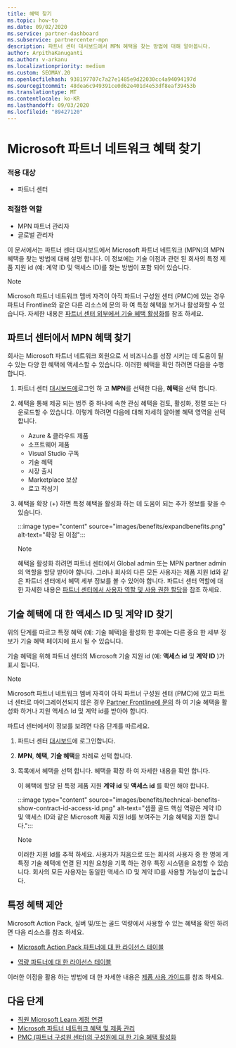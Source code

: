 ```yaml
---
title: 혜택 찾기
ms.topic: how-to
ms.date: 09/02/2020
ms.service: partner-dashboard
ms.subservice: partnercenter-mpn
description: 파트너 센터 대시보드에서 MPN 혜택을 찾는 방법에 대해 알아봅니다.
author: ArpithaKanuganti
ms.author: v-arkanu
ms.localizationpriority: medium
ms.custom: SEOMAY.20
ms.openlocfilehash: 938197707c7a27e1485e9d22030cc4a94094197d
ms.sourcegitcommit: 48dea6c949391ce0d62e401d4e53df8eaf39453b
ms.translationtype: MT
ms.contentlocale: ko-KR
ms.lasthandoff: 09/03/2020
ms.locfileid: "89427120"
---
```

# <a name="locate-your-microsoft-partner-network-benefits"></a>Microsoft 파트너 네트워크 혜택 찾기 

### <a name="applies-to"></a>적용 대상

- 파트너 센터

### <a name="appropriate-roles"></a>적절한 역할

- MPN 파트너 관리자
- 글로벌 관리자

이 문서에서는 파트너 센터 대시보드에서 Microsoft 파트너 네트워크 (MPN)의 MPN 혜택을 찾는 방법에 대해 설명 합니다. 이 정보에는 기술 이점과 관련 된 회사의 특정 제품 지원 id (예: 계약 ID 및 액세스 ID)를 찾는 방법이 포함 되어 있습니다.

>[!NOTE]
> Microsoft 파트너 네트워크 멤버 자격이 아직 파트너 구성원 센터 (PMC)에 있는 경우 파트너 Frontline와 같은 다른 리소스에 문의 하 여 특정 혜택을 보거나 활성화할 수 있습니다. 자세한 내용은 [파트너 센터 외부에서 기술 혜택 활성화](partner-membership-center-tech-benefits-activate.md)를 참조 하세요.

## <a name="find-your-mpn-benefits-in-partner-center"></a>파트너 센터에서 MPN 혜택 찾기

회사는 Microsoft 파트너 네트워크 회원으로 서 비즈니스를 성장 시키는 데 도움이 될 수 있는 다양 한 혜택에 액세스할 수 있습니다. 이러한 혜택을 확인 하려면 다음을 수행 합니다.

1. 파트너 센터 [대시보드에](https://partner.microsoft.com/dashboard/home)로그인 하 고 **MPN**를 선택한 다음, **혜택**을 선택 합니다.

2. 혜택을 통해 제공 되는 범주 중 하나에 속한 관심 혜택을 검토, 활성화, 정렬 또는 다운로드할 수 있습니다. 이렇게 하려면 다음에 대해 자세히 알아볼 혜택 영역을 선택 합니다.

   - Azure & 클라우드 제품
   - 소프트웨어 제품
   - Visual Studio 구독
   - 기술 혜택
   - 시장 출시
   - Marketplace 보상
   - 로고 작성기

3. 혜택을 확장 (+) 하면 특정 혜택을 활성화 하는 데 도움이 되는 추가 정보를 찾을 수 있습니다.

   :::image type="content" source="images/benefits/expandbenefits.png" alt-text="확장 된 이점":::

   > [!NOTE]
   > 혜택을 활성화 하려면 파트너 센터에서 Global admin 또는 MPN partner admin의 역할을 할당 받아야 합니다. 그러나 회사의 다른 모든 사용자는 제품 지원 Id와 같은 파트너 센터에서 혜택 세부 정보를 볼 수 있어야 합니다. 파트너 센터 역할에 대 한 자세한 내용은 [파트너 센터에서 사용자 역할 및 사용 권한 할당](permissions-overview.md)을 참조 하세요.

## <a name="find-access-id-and-contract-id-for-technical-benefits"></a>기술 혜택에 대 한 액세스 ID 및 계약 ID 찾기

위의 단계를 따르고 특정 혜택 (예: 기술 혜택)을 활성화 한 후에는 다른 중요 한 세부 정보가 기술 혜택 페이지에 표시 될 수 있습니다.

기술 혜택을 위해 파트너 센터의 Microsoft 기술 지원 id (예: **액세스 id** 및 **계약 ID** )가 표시 됩니다.

>[!NOTE]
> Microsoft 파트너 네트워크 멤버 자격이 아직 파트너 구성원 센터 (PMC)에 있고 파트너 센터로 마이그레이션되지 않은 경우 [Partner Frontline에 문의](partner-membership-center-tech-benefits-activate.md) 하 여 기술 혜택을 활성화 하거나 지원 액세스 Id 및 계약 id를 받아야 합니다.

 파트너 센터에서이 정보를 보려면 다음 단계를 따르세요.

1. 파트너 센터 [대시보드](https://partner.microsoft.com/dashboard/home)에 로그인합니다.

2. **MPN**, **혜택**, **기술 혜택**을 차례로 선택 합니다.

3. 목록에서 혜택을 선택 합니다. 혜택을 확장 하 여 자세한 내용을 확인 합니다. 

   이 혜택에 할당 된 특정 제품 지원 **계약 id** 및 **액세스 id** 를 확인 해야 합니다.  

   :::image type="content" source="images/benefits/technical-benefits-show-contract-id-access-id.png" alt-text="샘플 골드 핵심 역량은 계약 ID 및 액세스 ID와 같은 Microsoft 제품 지원 Id를 보여주는 기술 혜택을 지원 합니다.":::

   > [!NOTE]
   > 이러한 지원 Id를 추적 하세요. 사용자가 처음으로 또는 회사의 사용자 중 한 명에 게 특정 기술 혜택에 연결 된 지원 요청을 기록 하는 경우 특정 시스템을 요청할 수 있습니다. 회사의 모든 사용자는 동일한 액세스 ID 및 계약 ID를 사용할 가능성이 높습니다.

## <a name="specific-benefit-offers"></a>특정 혜택 제안

Microsoft Action Pack, 실버 및/또는 골드 역량에서 사용할 수 있는 혜택을 확인 하려면 다음 리소스를 참조 하세요.

- [Microsoft Action Pack 파트너에 대 한 라이선스 테이블](https://assetsprod.microsoft.com/mpn/MPN-MAPS-Software-IUR-License-Table.xlsx)

- [역량 파트너에 대 한 라이선스 테이블](https://assetsprod.microsoft.com/mpn-maps-software-iur-competency-license-table.docx)

이러한 이점을 활용 하는 방법에 대 한 자세한 내용은 [제품 사용 가이드](https://assets.microsoft.com/MPN-MAPS-Product-Usage-Guide.pdf)를 참조 하세요.

## <a name="next-steps"></a>다음 단계

- [직원 Microsoft Learn 계정 연결](ms-learn-associate.md)
- [Microsoft 파트너 네트워크 혜택 및 제품 관리](manage-your-partner-network-benefits.md)
- [PMC (파트너 구성원 센터)의 구성원에 대 한 기술 혜택 활성화](partner-membership-center-tech-benefits-activate.md)